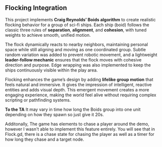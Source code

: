 ## Flocking Integration

This project implements **Craig Reynolds’ Boids algorithm** to create realistic flocking behavior for a group of sci-fi ships. Each ship (boid) follows the classic three rules of **separation**, **alignment**, and **cohesion**, with tuned weights to achieve smooth, unified motion.  

The flock dynamically reacts to nearby neighbors, maintaining personal space while still aligning and moving as one coordinated group. Subtle random variation was added to prevent robotic movement, and a lightweight **leader-follow mechanic** ensures that the flock moves with cohesive direction and purpose. Edge wrapping was also implemented to keep the ships continuously visible within the play area.  

Flocking enhances the game’s design by adding **lifelike group motion** that feels natural and immersive. It gives the impression of intelligent, reactive entities and adds visual depth. 
This emergent movement creates a more engaging experience, making the world feel alive without requiring complex scripting or pathfinding systems.


**To the TA** 
It may vary in time how long the Boids group into one unit depending on how they spawn so just give it 20s.

Additonally, The game has elements to chase a player around the demo, however I wasn't able to implement this feature entirely.
You will see that in Flock.gd, there is a chase state for chasing the player as well as a timer for how long they chase and a target node.


